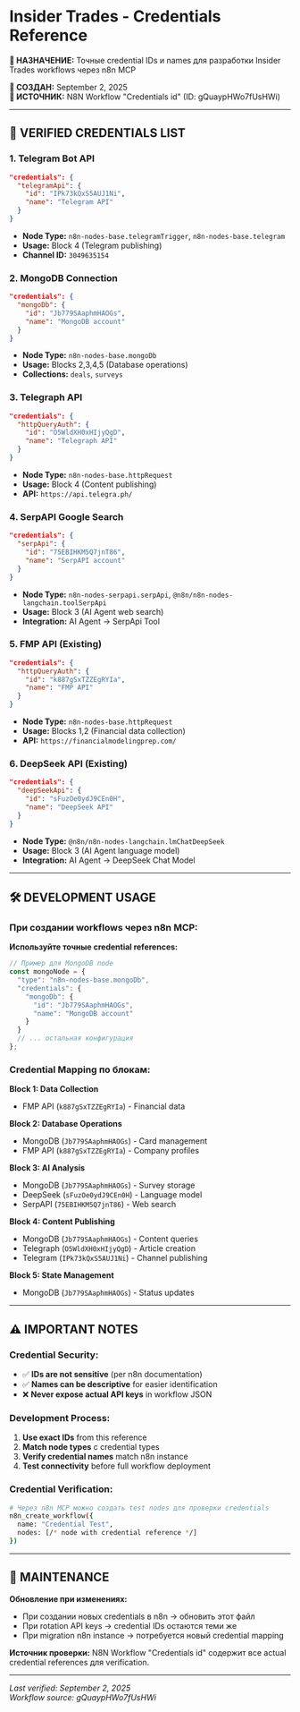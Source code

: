# Insider Trades - Credentials Reference

**🎯 НАЗНАЧЕНИЕ:** Точные credential IDs и names для разработки Insider Trades workflows через n8n MCP

**📅 СОЗДАН:** September 2, 2025  
**🔄 ИСТОЧНИК:** N8N Workflow "Credentials id" (ID: gQuaypHWo7fUsHWi)

---

## 🔐 **VERIFIED CREDENTIALS LIST**

### **1. Telegram Bot API**
```json
"credentials": {
  "telegramApi": {
    "id": "IPk73kQxS5AUJ1Ni",
    "name": "Telegram API"
  }
}
```
- **Node Type:** `n8n-nodes-base.telegramTrigger`, `n8n-nodes-base.telegram`
- **Usage:** Block 4 (Telegram publishing)
- **Channel ID:** `3049635154`

### **2. MongoDB Connection**
```json
"credentials": {
  "mongoDb": {
    "id": "Jb779SAaphmHAOGs", 
    "name": "MongoDB account"
  }
}
```
- **Node Type:** `n8n-nodes-base.mongoDb`
- **Usage:** Blocks 2,3,4,5 (Database operations)
- **Collections:** `deals`, `surveys`

### **3. Telegraph API**
```json
"credentials": {
  "httpQueryAuth": {
    "id": "O5WldXH0xHIjyQgD",
    "name": "Telegraph API"
  }
}
```
- **Node Type:** `n8n-nodes-base.httpRequest`
- **Usage:** Block 4 (Content publishing)
- **API:** `https://api.telegra.ph/`

### **4. SerpAPI Google Search**
```json
"credentials": {
  "serpApi": {
    "id": "75EBIHKM5Q7jnT86",
    "name": "SerpAPI account"
  }
}
```
- **Node Type:** `n8n-nodes-serpapi.serpApi`, `@n8n/n8n-nodes-langchain.toolSerpApi`
- **Usage:** Block 3 (AI Agent web search)
- **Integration:** AI Agent → SerpApi Tool

### **5. FMP API (Existing)**
```json
"credentials": {
  "httpQueryAuth": {
    "id": "k887gSxTZZEgRYIa",
    "name": "FMP API"
  }
}
```
- **Node Type:** `n8n-nodes-base.httpRequest`
- **Usage:** Blocks 1,2 (Financial data collection)
- **API:** `https://financialmodelingprep.com/`

### **6. DeepSeek API (Existing)**
```json
"credentials": {
  "deepSeekApi": {
    "id": "sFuzOe0ydJ9CEn0H",
    "name": "DeepSeek API"
  }
}
```
- **Node Type:** `@n8n/n8n-nodes-langchain.lmChatDeepSeek`
- **Usage:** Block 3 (AI Agent language model)
- **Integration:** AI Agent → DeepSeek Chat Model

---

## 🛠️ **DEVELOPMENT USAGE**

### **При создании workflows через n8n MCP:**

**Используйте точные credential references:**
```javascript
// Пример для MongoDB node
const mongoNode = {
  "type": "n8n-nodes-base.mongoDb",
  "credentials": {
    "mongoDb": {
      "id": "Jb779SAaphmHAOGs",
      "name": "MongoDB account"
    }
  }
  // ... остальная конфигурация
};
```

### **Credential Mapping по блокам:**

**Block 1: Data Collection**
- FMP API (`k887gSxTZZEgRYIa`) - Financial data

**Block 2: Database Operations** 
- MongoDB (`Jb779SAaphmHAOGs`) - Card management
- FMP API (`k887gSxTZZEgRYIa`) - Company profiles

**Block 3: AI Analysis**
- MongoDB (`Jb779SAaphmHAOGs`) - Survey storage
- DeepSeek (`sFuzOe0ydJ9CEn0H`) - Language model
- SerpAPI (`75EBIHKM5Q7jnT86`) - Web search

**Block 4: Content Publishing**
- MongoDB (`Jb779SAaphmHAOGs`) - Content queries  
- Telegraph (`O5WldXH0xHIjyQgD`) - Article creation
- Telegram (`IPk73kQxS5AUJ1Ni`) - Channel publishing

**Block 5: State Management**
- MongoDB (`Jb779SAaphmHAOGs`) - Status updates

---

## ⚠️ **IMPORTANT NOTES**

### **Credential Security:**
- ✅ **IDs are not sensitive** (per n8n documentation)
- ✅ **Names can be descriptive** for easier identification
- ❌ **Never expose actual API keys** in workflow JSON

### **Development Process:**
1. **Use exact IDs** from this reference
2. **Match node types** с credential types  
3. **Verify credential names** match n8n instance
4. **Test connectivity** before full workflow deployment

### **Credential Verification:**
```bash
# Через n8n MCP можно создать test nodes для проверки credentials
n8n_create_workflow({
  name: "Credential Test",
  nodes: [/* node with credential reference */]
})
```

---

## 🔄 **MAINTENANCE**

**Обновление при изменениях:**
- При создании новых credentials в n8n → обновить этот файл
- При rotation API keys → credential IDs остаются теми же
- При migration n8n instance → потребуется новый credential mapping

**Источник проверки:**
N8N Workflow "Credentials id" содержит все actual credential references для verification.

---

*Last verified: September 2, 2025*  
*Workflow source: gQuaypHWo7fUsHWi*